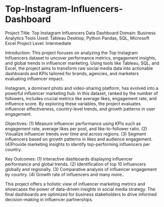 # Top-Instagram-Influencers-Dashboard

Project Title: Top Instagram Influencers Data Dashboard
Domain: Business Analytics
Tools Used: Tableau Desktop, Python Pandas, SQL, Microsoft Excel
Project Level: Intermediate

Introduction:
This project focuses on analyzing the Top Instagram Influencers dataset to uncover performance metrics, engagement insights, and global trends in influencer marketing. Using tools like Tableau, SQL, and Excel, the project aims to transform raw social media data into actionable dashboards and KPIs tailored for brands, agencies, and marketers evaluating influencer impact.

Instagram, a dominant photo and video-sharing platform, has evolved into a powerful influencer marketing hub. In this dataset, ranked by the number of followers, includes crucial metrics like average likes, engagement rate, and influence score. By exploring these variables, the project evaluates influencer effectiveness, country-level trends, and growth patterns in user engagement.


Objectives:
(1) Measure influencer performance using KPIs such as engagement rate, average likes per post, and like-to-follower ratio.
(2) Visualize influencer trends over time and across regions.
(3) Segment influencers based on growth patterns in likes and audience engagement.
(4)Provide marketing insights to identify top-performing influencers per country.


Key Outcomes:
(1) Interactive dashboards displaying influencer performance and global trends.
(2) Identification of top 10 influencers globally and regionally.
(3) Comparative analysis of influencer engagement by country.
(4) Growth rate of influencers and many more..


This project offers a holistic view of influencer marketing metrics and showcases the power of data-driven insights in social media strategy. The final dashboards are optimized for business stakeholders to drive informed decision-making in influencer partnerships.
